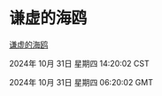 # 谦虚的海鸥
[谦虚的海鸥](http://219.139.197.74:56308/qxdho/course/base/hotlink/index.php)

2024年 10月 31日 星期四 14:20:02 CST

2024年 10月 31日 星期四 06:20:02 GMT
